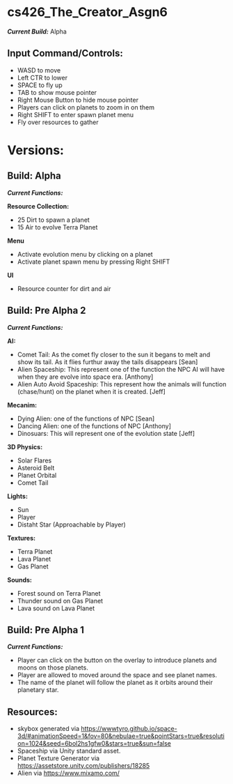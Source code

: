 # cs426_The_Creator_Asgn6
_**Current Build:**_ Alpha

## Input Command/Controls:
- WASD to move
- Left CTR to lower
- SPACE to fly up
- TAB to show mouse pointer
- Right Mouse Button to hide mouse pointer
- Players can click on planets to zoom in on them
- Right SHIFT to enter spawn planet menu
- Fly over resources to gather

# Versions:

## Build: Alpha

_**Current Functions:**_

**Resource Collection:**
- 25 Dirt to spawn a planet
- 15 Air to evolve Terra Planet

**Menu**
- Activate evolution menu by clicking on a planet
- Activate planet spawn menu by pressing Right SHIFT

**UI**
- Resource counter for dirt and air

## Build: Pre Alpha 2

_**Current Functions:**_

**AI:**
- Comet Tail: As the comet fly closer to the sun it begans to melt and show its tail. As it flies furthur away the tails disappears [Sean]
- Alien Spaceship: This represent one of the function the NPC AI will have when they are evolve into space era. [Anthony]
- Alien Auto Avoid Spaceship: This represent how the animals will function (chase/hunt) on the planet when it is created. [Jeff]

**Mecanim:**
- Dying Alien: one of the functions of NPC [Sean]
- Dancing Alien: one of the functions of NPC [Anthony]
- Dinosuars: This will represent one of the evolution state [Jeff]

**3D Physics:**
- Solar Flares
- Asteroid Belt
- Planet Orbital
- Comet Tail

**Lights:**
- Sun
- Player
- Distaht Star (Approachable by Player)

**Textures:**
- Terra Planet
- Lava Planet
- Gas Planet

**Sounds:**
- Forest sound on Terra Planet
- Thunder sound on Gas Planet
- Lava sound on Lava Planet

## Build: Pre Alpha 1

_**Current Functions:**_ 
- Player can click on the button on the overlay to introduce planets and moons on those planets.
- Player are allowed to moved around the space and see planet names.
- The name of the planet will follow the planet as it orbits around their planetary star.

## Resources:
- skybox generated via
https://wwwtyro.github.io/space-3d/#animationSpeed=1&fov=80&nebulae=true&pointStars=true&resolution=1024&seed=6bol2hs1gfw0&stars=true&sun=false
- Spaceship via Unity standard asset.
- Planet Texture Generator via https://assetstore.unity.com/publishers/18285
- Alien via https://www.mixamo.com/

